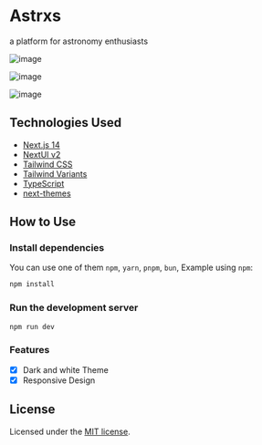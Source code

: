 # Astrxs

a platform for astronomy enthusiasts

![image](https://github.com/user-attachments/assets/e81b1d5d-c0a4-4c40-a9c7-7df3de991ce7)

![image](https://github.com/user-attachments/assets/b1dc6a83-5f67-43c7-a7c9-5aecddaa5b35)

![image](https://github.com/user-attachments/assets/37a4b3bd-e7cb-4053-a936-de2e1d5ed4da)

## Technologies Used

- [Next.js 14](https://nextjs.org/docs/getting-started)
- [NextUI v2](https://nextui.org/)
- [Tailwind CSS](https://tailwindcss.com/)
- [Tailwind Variants](https://tailwind-variants.org)
- [TypeScript](https://www.typescriptlang.org/)
- [next-themes](https://github.com/pacocoursey/next-themes)

## How to Use

### Install dependencies

You can use one of them `npm`, `yarn`, `pnpm`, `bun`, Example using `npm`:

```bash
npm install
```

### Run the development server

```bash
npm run dev
```

### Features
- [x] Dark and white Theme  
- [X] Responsive Design 

## License

Licensed under the [MIT license](https://github.com/nextui-org/next-app-template/blob/main/LICENSE).
